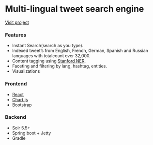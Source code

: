 # Multi-lingual tweet search engine #

[Visit project](http://ec2-54-213-82-135.us-west-2.compute.amazonaws.com/)
### Features ###

* Instant Search(search as you type).
* Indexed tweet’s from English, French, German, Spanish and Russian languages with totalcount over 32,000.
* Content tagging using [Stanford NER](http://nlp.stanford.edu/software/CRF-NER.shtml).
* Faceting and filtering by lang, hashtag, entities.
* Visualizations

### Frontend ###

* [React](https://facebook.github.io/react/)
* [Chart.js](http://www.chartjs.org/)
* Bootstrap

### Backend ###

* Solr 5.5+
* Spring boot + Jetty
* Gradle
